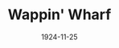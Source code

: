 ---
title: Wappin'  Wharf
date: 1924-11-25
closing_date: 
layout: productions
featured_image: 
image_caption:
image_credit:
playbill:
category:
Theatre: Theatre Jacksonville
cast:
  Betsy: Clara Johnson
  Patch-Eye: Don Ferrandou
  The Duke: E.S. Beauchamp-Nobbs
  Captain: Harlan Mann
  First Sailor: James Spencer
  Ships Captain: Lorenzo Baldwin
  Mey: Mrs.J.Wesley Stephens
  Second Sailor: Reed Dearing
  Darling: Winifred Snowden
crew:
  Stage Manager: Birsa Shepard
  Staging and lighting: Dick Grether
  Costumes and Props: Elaine I. Minick
  Assistant Director: Mrs. Lorenzo W. Baldwin
  Director: Mrs. William Macklin
understudies:
orchestra:
external_links:
---